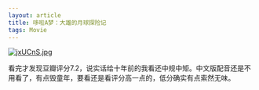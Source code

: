 ```yaml
---
layout: article
title: 哆啦A梦：大雄的月球探险记
tags: Movie
---
```


[![jxUCnS.jpg](https://s1.ax1x.com/2022/07/25/jxUCnS.jpg)]()

看完才发现豆瓣评分7.2，说实话给十年前的我看还中规中矩。中文版配音还是不用看了，有点毁童年，要看还是看评分高一点的，低分确实有点索然无味。